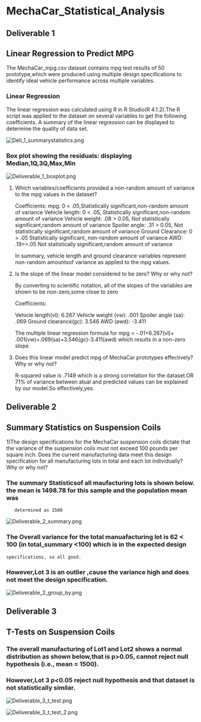 # MechaCar_Statistical_Analysis

## Deliverable 1 
## Linear Regression to Predict MPG
    
The MechaCar_mpg.csv dataset contains mpg test results of 50 prototype,which were produced using multiple design specifications to identify ideal vehicle performance across multiple variables.

### Linear Regression 
   The linear regression was calculated using R in R Studio(R 4.1.2).The R script was applied to the dataset on several variables to get the following coefficients.
   A summary of the linear regression can be displayed to determine the quality of data set.
   
   ![Deli_1_summarystatistics.png](Resources/Images/Deli_1_summarystatistics.png)
   
### Box plot showing the residuals: displaying Median,1Q,3Q,Max,Min


  ![Deliverable_1_boxplot.png](Resources/Images/Deliverable_1_boxplot.png)


  
   
1) Which variables/coefficients provided a non-random amount of variance to the mpg values in the dataset?

    Coefficients:
     mpg: 0 < .05,Statistically significant,non-random amount of variance
     Vehicle length:   0 < .05,   Statistically significant,non-random amount of variance
     Vehicle weight:  .08 > 0.05,  Not statistically significant,random amount of variance
     Spoiler angle:   .31 > 0.05, Not statistically significant,random amount of variance
     Ground Clearance: 0 > .05   Statistically significant, non-random amount of variance
     AWD:             .19>=.05 Not statistically significant,random amount of variance
  
     In summary, vehicle length and ground clearance variables represent non-random amountsof variance as applied to the mpg values.

2) Is the slope of the linear model considered to be zero? Why or why not?

   By converting to scientific notation, all of the slopes of the variables are shown  to be non-zero,some close to zero
   
   Coefficients:
   
    Vehicle length(vl):  6.267
    Vehicle weight (vw):  .001
    Spoiler angle (sa):    .069
    Ground clearance(gc):  3.546
    AWD (awd):              -3.411
  
   The multiple linear regression formula for mpg = -.01+6.267(vl)+ .001(vw)+.069(sa)+3.546(gc)-3.411(awd) which results in a non-zero slope
      
   

3) Does this linear model predict mpg of MechaCar prototypes effectively? Why or why not?

    R-squared value is .7149 which is a strong correlation for the dataset.OR 71% of variance between atual and predicted values can be explained by our model.So effectively,yes.
    
    
## Deliverable 2

## Summary Statistics on Suspension Coils
1)The design specifications for the MechaCar suspension coils dictate that the variance of the suspension coils must not exceed 100 pounds per square inch. Does the current manufacturing data meet this design specification for all manufacturing lots in total and each lot individually? Why or why not?
 
 ### The summary Statisticsof all maufacturing lots is shown below. the mean is 1498.78 for this sample and the population mean was  
       determined as 1500
 
 ![Deliverable_2_summary.png](Resources/Images/Deliverable_2_summary.png)
 
 
 ### The Overall variance for the total manuafacturing lot is 62 < 100 (in total_summary <100) which is in the expected design   
    specifications, so all good.
 ### However,Lot 3 is an outlier ,cause the variance high and does not meet the design specification.
 
 
 ![Deliverable_2_group_by.png](Resources/Images/Deliverable_2_group_by.png)
 
 
 ## Deliverable 3
 ## T-Tests on Suspension Coils
 
### The overall manufacturing  of Lot1 and Lot2  shows a normal distribution as shown below,that is  p>0.05, cannot reject null hypothesis (i.e., mean = 1500).
### However,Lot 3  p<0.05 reject null hypothesis and that dataset is not statistically similar.



 ![Deliverable_3_t_test.png](Resources/Images/Deliverable_3_t_test.png)
 
 
 ![Deliverable_3_t_test_2.png](Resources/Images/Deliverable_3_t_test_2.png)
 
 
 
 
 
 
 
 
    


 
